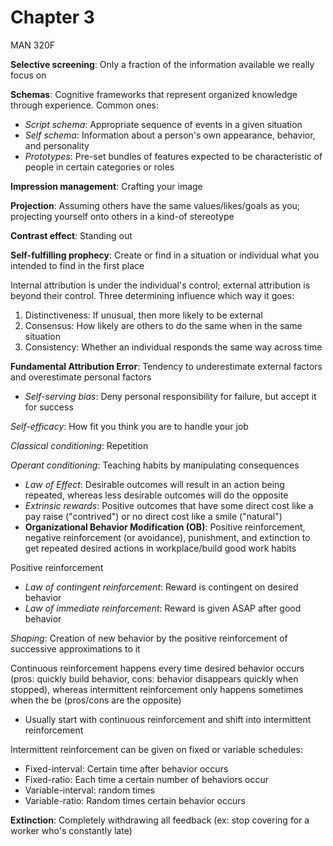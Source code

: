 # Chapter 3
MAN 320F

**Selective screening**: Only a fraction of the information available we really focus on

**Schemas**: Cognitive frameworks that represent organized knowledge through experience. Common ones:

- *Script schema*: Appropriate sequence of events in a given situation
- *Self schema*: Information about a person's own appearance, behavior, and personality
- *Prototypes*: Pre-set bundles of features expected to be characteristic of people in certain categories or roles

**Impression management**: Crafting your image

**Projection**: Assuming others have the same values/likes/goals as you; projecting yourself onto others in a kind-of stereotype

**Contrast effect**: Standing out

**Self-fulfilling prophecy**: Create or find in a situation or individual what you intended to find in the first place

Internal attribution is under the individual's control; external attribution is beyond their control. Three determining influence which way it goes:

1. Distinctiveness: If unusual, then more likely to be external
2. Consensus: How likely are others to do the same when in the same situation
3. Consistency: Whether an individual responds the same way across time

**Fundamental Attribution Error**: Tendency to underestimate external factors and overestimate personal factors

- *Self-serving bias*: Deny personal responsibility for failure, but accept it for success

*Self-efficacy*: How fit you think you are to handle your job

*Classical conditioning*: Repetition

*Operant conditioning*: Teaching habits by manipulating consequences

- *Law of Effect*: Desirable outcomes will result in an action being repeated, whereas less desirable outcomes will do the opposite
- *Extrinsic rewards*: Positive outcomes that have some direct cost like a pay raise ("contrived") or no direct cost like a smile ("natural")
- **Organizational Behavior Modification (OB)**: Positive reinforcement, negative reinforcement (or avoidance), punishment, and extinction to get repeated desired actions in workplace/build good work habits

Positive reinforcement

- *Law of contingent reinforcement*: Reward is contingent on desired behavior
- *Law of immediate reinforcement*: Reward is given ASAP after good behavior

*Shaping*: Creation of new behavior by the positive reinforcement of successive approximations to it

Continuous reinforcement happens every time desired behavior occurs (pros: quickly build behavior, cons: behavior disappears quickly when stopped), whereas intermittent reinforcement only happens sometimes when the be (pros/cons are the opposite)

- Usually start with continuous reinforcement and shift into intermittent reinforcement

Intermittent reinforcement can be given on fixed or variable schedules:

- Fixed-interval: Certain time after behavior occurs
- Fixed-ratio: Each time a certain number of behaviors occur
- Variable-interval: random times
- Variable-ratio: Random times certain behavior occurs

**Extinction**: Completely withdrawing all feedback (ex: stop covering for a worker who's constantly late)